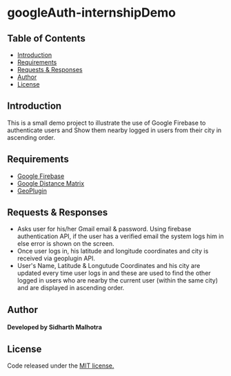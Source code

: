 # googleAuth-internshipDemo

<h2>Table of Contents</h2>
<ul>
  <li><a href="#intro">Introduction</a></li>
  <li><a href="#require">Requirements</a></li>
  <li><a href="#work">Requests & Responses</a></li>
  <li><a href="#author">Author</a></li>
  <li><a href="#license">License</a></li>
</ul>

<a name="intro"></a>
<h2>Introduction</h2>
This is a small demo project to illustrate the use of Google Firebase to authenticate users and Show them nearby logged in users from their city in ascending order.

<a name="require"></a>
<h2>Requirements</h2>
<ul>
  <li><a href="https://firebase.google.com/">Google Firebase</a></li>
  <li><a href="https://developers.google.com/maps/documentation/distance-matrix/">Google Distance Matrix</a></li>
  <li><a href="http://www.geoplugin.com/">GeoPlugin</a></li>
</ul>


<a name="work"></a>
<h2>Requests & Responses</h2>
<ul>
  <li>Asks user for his/her Gmail email & password. Using firebase authentication API, if the user has a verified email the system logs him in else error is shown on the screen.</li>
  <li>Once user logs in, his latitude and longitude coordinates and city is received via geoplugin API.</li>
  <li>User's Name, Latitude & Longutude Coordinates and his city are updated every time user logs in and these are used to find the other logged in users who are nearby the current user (within the same city) and are displayed in ascending order.</li>
</ul>


<a name="author"></a>
<h2>Author</h2>
<h4>Developed by Sidharth Malhotra</h4>

<a name="license"></a>
<h2>License</h2>
Code released under the <a href="https://github.com/sidharth0094/googleAuth-internshipDemo/blob/master/LICENSE">MIT license.</a>
